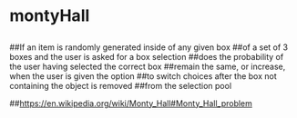 # montyHall
##
##If an item is randomly generated inside of any given box
##of a set of 3 boxes and the user is asked for a box selection
##does the probability of the user having selected the correct box
##remain the same, or increase, when the user is given the option
##to switch choices after the box not containing the object is removed
##from the selection pool
  
##https://en.wikipedia.org/wiki/Monty_Hall#Monty_Hall_problem
